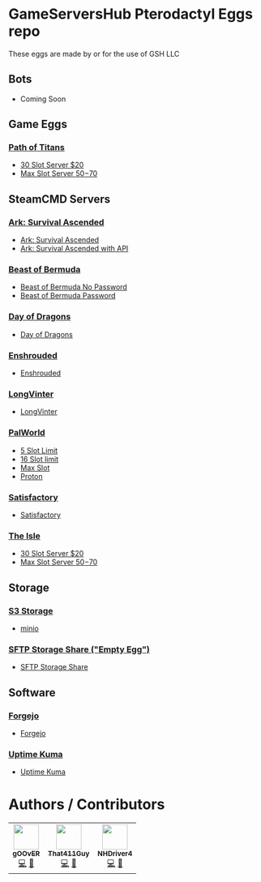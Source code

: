 # GameServersHub Pterodactyl Eggs repo
These eggs are made by or for the use of GSH LLC

## Bots

* Coming Soon

## Game Eggs

### [Path of Titans](/game_eggs/own_games/path_of_titans)

* [30 Slot Server $20](/game_eggs/own_games/path_of_titans/30_slot.json)
* [Max Slot Server $50-$70](/game_eggs/own_games/path_of_titans/30_slot.json)

## SteamCMD Servers

### [Ark: Survival Ascended](/game_eggs/steamcmd/ark_survival_ascended)

* [Ark: Survival Ascended](/game_eggs/steamcmd/ark_survival_ascended/basic_asa.json)
* [Ark: Survival Ascended with API](/game_eggs/steamcmd/ark_survival_ascended/api_asa.json)

### [Beast of Bermuda](/game_eggs/steamcmd/beast_of_bermuda)

* [Beast of Bermuda No Password](/game_eggs/steamcmd/beast_of_bermuda/beast_of_bermuda_nopass.json)
* [Beast of Bermuda Password](/game_eggs/steamcmd/beast_of_bermuda/beast_of_bermuda_pass.json)

### [Day of Dragons](/game_eggs/steamcmd/day_of_dragons)

* [Day of Dragons](/game_eggs/steamcmd/day_of_dragons/day_of_dragons.json)

### [Enshrouded](/game_eggs/steamcmd/enshrouded)

* [Enshrouded](/game_eggs/steamcmd/enshrouded/basic_enshrouded.json)

### [LongVinter](/game_eggs/steamcmd/longvinter)

* [LongVinter](/game_eggs/steamcmd/longvinter/longvinter.json)

### [PalWorld](/game_eggs/steamcmd/palworld)

* [5 Slot Limit](/game_eggs/steamcmd/palworld/5_slot_pw.json)
* [16 Slot limit](/game_eggs/steamcmd/palworld/16_slot_pw.json)
* [Max Slot](/game_eggs/steamcmd/palworld/basic_palworld.json)
* [Proton](/game_eggs/steamcmd/palworld/proton_palworld.json)

### [Satisfactory](/game_eggs/steamcmd/satisfactory)

* [Satisfactory](/game_eggs/steamcmd/satisfactory/basic_satisfactory.json)

### [The Isle](/the_isle)

* [30 Slot Server $20](/game_eggs/steamcmd/the_isle/30_slot_isle.json)
* [Max Slot Server $50-$70](/game_eggs/steamcmd/the_isle/basic_the_isle.json)


## Storage

### [S3 Storage](/storage)

* [minio](/storage/minio)

### [SFTP Storage Share ("Empty Egg")](/storage/sftp_storage_share)

* [SFTP Storage Share](/storage/sftp_storage_share)

## Software

### [Forgejo](/software/forgejo)

* [Forgejo](/software/forgejo/egg-forgejo.json)

### [Uptime Kuma](/apps/uptime-kuma)

* [Uptime Kuma](/apps/uptime-kuma/egg-uptime-kuma.json)


# Authors / Contributors
<!-- prettier-ignore-start -->
<!-- markdownlint-disable -->
<table>
    <tr>
        <td align="center">
            <a href="https://github.com/gOOvER">
                <img src="https://avatars.githubusercontent.com/u/116325" width="50px;" alt=""/><br /><sub><b>gOOvER</b></sub>
            </a>
            <br />
            <a href="https://github.com/That411Guy/Ptero-Eggs/commits?author=gOOvER" title="Codes">💻</a>
            <a href="https://github.com/That411Guy/Ptero-Eggs/commits?author=gOOvER" title="Maintains">🔨</a>
        </td>
        <td align="center">
            <a href="https://github.com/That411Guy">
                <img src="https://avatars.githubusercontent.com/u/100328348" width="50px;" alt=""/><br /><sub><b>That411Guy</b></sub>
            </a>
            <br />
            <a href="https://github.com/That411Guy/Ptero-Eggs/commits?author=That411Guy" title="Codes">💻</a>
            <a href="https://github.com/That411Guy/Ptero-Eggs/commits?author=That411Guy" title="Maintains">🔨</a>
        </td>
        <td align="center">
            <a href="https://github.com/NHDriver4">
                <img src="https://avatars.githubusercontent.com/u/49725" width="50px;" alt=""/><br /><sub><b>NHDriver4</b></sub>
            </a>
            <br />
            <a href="https://github.com/That411Guy/Ptero-Eggs/commits?author=NHDriver4" title="Codes">💻</a>
            <a href="https://github.com/That411Guy/Ptero-Eggs/commits?author=NHDriver4" title="Maintains">🔨</a>
        </td>         
    </tr>
</table>
<!-- markdownlint-enable -->
<!-- prettier-ignore-end -->
